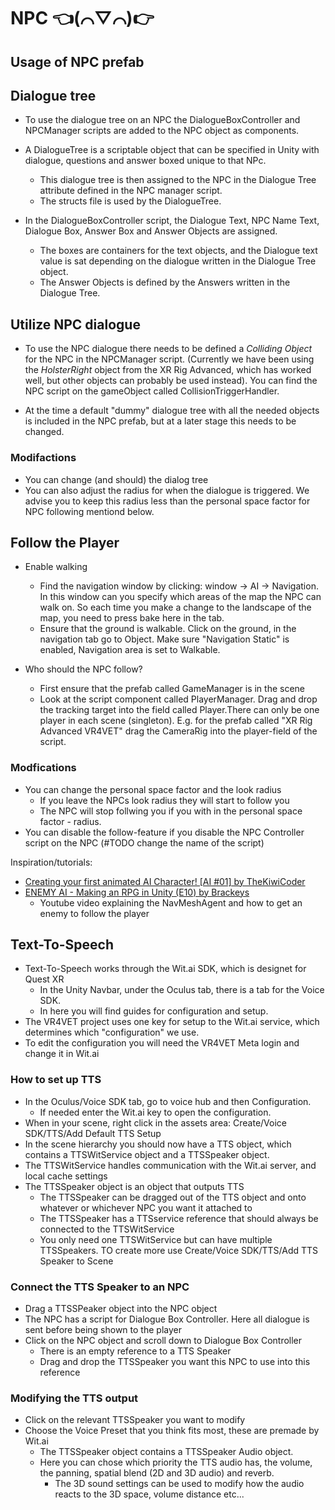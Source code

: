 # NPC 👈(⌒▽⌒)👉

## Usage of NPC prefab



## Dialogue tree

- To use the dialogue tree on an NPC the DialogueBoxController and NPCManager scripts are added to the NPC object as components.

- A DialogueTree is a scriptable object that can be specified in Unity with dialogue, questions and answer boxed unique to that NPc.
  - This dialogue tree is then assigned to the NPC in the Dialogue Tree attribute defined in the NPC manager script.
  - The structs file is used by the DialogueTree.

- In the DialogueBoxController script, the Dialogue Text, NPC Name Text, Dialogue Box, Answer Box and Answer Objects are assigned.
  - The boxes are containers for the text objects, and the Dialogue text value is sat depending on the dialogue written in the Dialogue Tree object.
  - The Answer Objects is defined by the Answers written in the Dialogue Tree.
 
## Utilize NPC dialogue

- To use the NPC dialogue there needs to be defined a *Colliding Object* for the NPC in the NPCManager script. (Currently we have been using the *HolsterRight* object from the XR Rig Advanced, which has worked well, but other objects can probably be used instead). You can find the NPC script on the gameObject called CollisionTriggerHandler. 
  
- At the time a default "dummy" dialogue tree with all the needed objects is included in the NPC prefab, but at a later stage this needs to be changed.

### Modifactions

- You can change (and should) the dialog tree
- You can also adjust the radius for when the dialogue is triggered. We advise you to keep this radius less than the personal space factor for NPC following mentiond below.

## Follow the Player

- Enable walking
  - Find the navigation window by clicking: window -> AI -> Navigation. In this window can you specify which areas of the map the NPC can walk on. So each time you make a change to the landscape of the map, you need to press bake here in the tab.
  - Ensure that the ground is walkable. Click on the ground, in the navigation tab go to Object. Make sure "Navigation Static" is enabled, Navigation area is set to Walkable.

- Who should the NPC follow?
  - First ensure that the prefab called GameManager is in the scene
  - Look at the script component called PlayerManager. Drag and drop the tracking target into the field called Player.There can only be one player in each scene (singleton). E.g. for the prefab called "XR Rig Advanced VR4VET" drag the CameraRig into the player-field of the script.

### Modfications

- You can change the personal space factor and the look radius
  - If you leave the NPCs look radius they will start to follow you
  - The NPC will stop follwing you if you with in the personal space factor - radius.
- You can disable the follow-feature if you disable the NPC Controller script on the NPC (#TODO change the name of the script)

Inspiration/tutorials:

- [Creating your first animated AI Character! [AI #01] by TheKiwiCoder](https://www.youtube.com/watch?v=TpQbqRNCgM0)
- [ENEMY AI - Making an RPG in Unity (E10) by Brackeys](https://www.youtube.com/watch?v=xppompv1DBg&list=PLPV2KyIb3jR4KLGCCAciWQ5qHudKtYeP7&index=11)
  - Youtube video explaining the NavMeshAgent and how to get an enemy to follow the player
 
## Text-To-Speech

- Text-To-Speech works through the Wit.ai SDK, which is designet for Quest XR
  - In the Unity Navbar, under the Oculus tab, there is a tab for the Voice SDK.
  - In here you will find guides for configuration and setup.
- The VR4VET project uses one key for setup to the Wit.ai service, which determines which "configuration" we use.
- To edit the configuration you will need the VR4VET Meta login and change it in Wit.ai

### How to set up TTS

- In the Oculus/Voice SDK tab, go to voice hub and then Configuration. 
  - If needed enter the Wit.ai key to open the configuration.
- When in your scene, right click in the assets area: Create/Voice SDK/TTS/Add Default TTS Setup
- In the scene hierarchy you should now have a TTS object, which contains a TTSWitService object and a TTSSpeaker object.
- The TTSWitService handles communication with the Wit.ai server, and local cache settings
- The TTSSpeaker object is an object that outputs TTS
  - The TTSSpeaker can be dragged out of the TTS object and onto whatever or whichever NPC you want it attached to
  - The TTSSpeaker has a TTSservice reference that should always be connected to the TTSWitService
  - You only need one TTSWitService but can have multiple TTSSpeakers. TO create more use Create/Voice SDK/TTS/Add TTS Speaker to Scene

### Connect the TTS Speaker to an NPC

- Drag a TTSSPeaker object into the NPC object
- The NPC has a script for Dialogue Box Controller. Here all dialogue is sent before being shown to the player
- Click on the NPC object and scroll down to Dialogue Box Controller
  - There is an empty reference to a TTS Speaker
  - Drag and drop the TTSSpeaker you want this NPC to use into this reference

### Modifying the TTS output

- Click on the relevant TTSSpeaker you want to modify
- Choose the Voice Preset that you think fits most, these are premade by Wit.ai
  - The TTSSpeaker object contains a TTSSpeaker Audio object.
  - Here you can chose which priority the TTS audio has, the volume, the panning, spatial blend (2D and 3D audio) and reverb.
    - The 3D sound settings can be used to modify how the audio reacts to the 3D space, volume distance etc...
